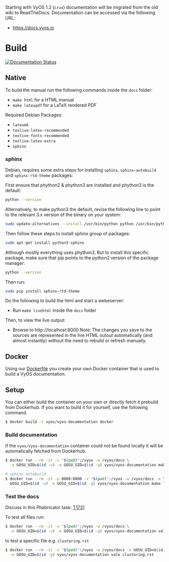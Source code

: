Starting with VyOS 1.2 (`crux`) documentation will be migrated from the old wiki
to ReadTheDocs. Documentation can be accessed via the following URL:

* https://docs.vyos.io

# Build

[![Documentation Status](https://readthedocs.org/projects/vyos/badge/?version=latest)](https://docs.vyos.io/en/latest/?badge=latest)

## Native

To build the manual run the following commands inside the `docs` folder:

* `make html` for a HTML manual
* `make latexpdf` for a LaTeX rendered PDF

Required Debian Packages:
* `latexmk`
* `texlive-latex-recommended`
* `texlive-fonts-recommended`
* `texlive-latex-extra`
* `sphinx`

### sphinx
Debian, requires some extra steps for 
installing `sphinx`, `sphinx-autobuild` and `sphinx-rtd-theme` packages:

First ensure that phython2 & phython3 are installed and phython3 is the default:
```bash
python --version
```

Alternatively, to make python3 the default, revise the following line to
point to the relevant 3.x version of the binary on your system:

```bash
sudo update-alternatives --install /usr/bin/python python /usr/bin/python3 0
```

Then follow these steps to install sphinx group of packages: 
```bash
sudo apt-get install python3-sphinx
```

Although mostly everything uses phython3, But to install this specific 
package, make sure that pip points to the python2 version of the package manager:

```bash
python --version
```

Then run:

```bash
sudo pip install sphinx-rtd-theme
```


Do the following to  build the html and start a webeserver:
* Run `make livehtml` inside the `docs` folder

Then, to view the live output:
* Browse to http://localhost:8000
Note: The changes you save to the sources are represented in the live HTML outout 
automatically (and almost instantly) without the need to rebuild or refresh manually.

## Docker

Using our [Dockerfile](docker/Dockerfile) you create your own Docker container
that is used to build a VyOS documentation.

## Setup

You can either build the container on your own or directly fetch it prebuild
from Dockerhub. If you want to build it for yourself, use the following command.

```bash
$ docker build -t vyos/vyos-documentation docker
```

### Build documentation

If the `vyos/vyos-documentation` container could not be found locally it will be
automatically fetched from Dockerhub.

```bash
$ docker run --rm -it -v "$(pwd)":/vyos -w /vyos/docs \
  -e GOSU_UID=$(id -u) -e GOSU_GID=$(id -g) vyos/vyos-documentation make html

# sphinx autobuild
$ docker run --rm -it -p 8000:8000 -v "$(pwd)":/vyos -w /vyos/docs -e \
  GOSU_UID=$(id -u) -e GOSU_GID=$(id -g) vyos/vyos-documentation make livehtml
```

### Test the docs

Discuss in this Phabricator task: [T1731](https://phabricator.vyos.net/T1731)

To test all files run:

```bash
$ docker run --rm -it -v "$(pwd)":/vyos -w /vyos/docs \
  -e GOSU_UID=$(id -u) -e GOSU_GID=$(id -g) vyos/vyos-documentation vale .
```

to test a specific file e.g. `clustering.rst`

```bash
$ docker run --rm -it -v "$(pwd)":/vyos -w /vyos/docs -e GOSU_UID=$(id -u) \
  -e GOSU_GID=$(id -g) vyos/vyos-documentation vale clustering.rst
```
